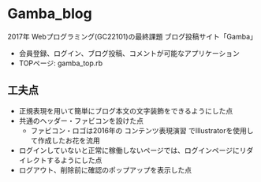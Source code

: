 # Gamba_blog
2017年 Webプログラミング(GC22101)の最終課題
ブログ投稿サイト「Gamba」

 - 会員登録、ログイン、ブログ投稿、コメントが可能なアプリケーション
 - TOPページ: gamba_top.rb
## 工夫点
 - 正規表現を用いて簡単にブログ本文の文字装飾をできるようにした点
 - 共通のヘッダー・ファビコンを設けた点
    - ファビコン・ロゴは2016年の コンテンツ表現演習 でIllustratorを使用して作成したお花を流用
 - ログインしていないと正常に稼働しないページでは、ログインページにリダイレクトするようにした点
 - ログアウト、削除前に確認のポップアップを表示した点
